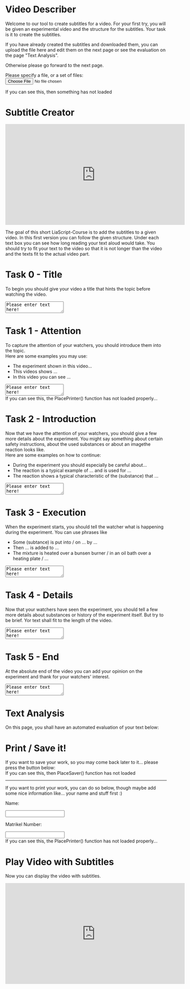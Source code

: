 <!--
author:   Anja Voigt

email:    anjvoi1@web.de

version:  0.0.1

language: en

narrator: US English Female






script: https://cdn.jsdelivr.net/gh/Anjuschenka/Subtitle-Adder@main/LiaScriptImageDescriber/imageDescriberFunctions.js
script: https://cdn.jsdelivr.net/gh/Anjuschenka/Subtitle-Adder@main/LiaScriptImageDescriber/ImageDescriber.js
script: https://cdn.jsdelivr.net/gh/Anjuschenka/Subtitle-Adder@main/LiaScriptImageDescriber/userTasks.js
script: https://cdn.jsdelivr.net/simplemde/latest/simplemde.min.js
script: https://cdn.jsdelivr.net/gh/gelbeforelle/thesaurus@0.1.2-alpha/code.js
script: https://www.youtube.com//s//player//c4225c42//www-widgetapi.vflset//www-widgetapi.js

link: https://cdn.jsdelivr.net/gh/Anjuschenka/Subtitle-Adder@main/LiaScriptImageDescriber/style.css
link: https://cdn.jsdelivr.net/gh/Anjuschenka/Subtitle-Adder@main/LiaScriptImageDescriber/print.css

script: https://cdn.jsdelivr.net/gh/kaptn-seebar/english-lia@latest/base.js
import: https://raw.githubusercontent.com/liaTemplates/TextAnalysis/main/README.md

test: @Textanalysis.FULL
persistent: True

comment:  This is a small tool, which will help the user to learn how to propperly describe an image, a piece of code, or an graph.
-->

# Video Describer

Welcome to our tool to create subtitles for a video. For your first try, you will be given an experimental video and the structure for the subtitles. Your task is it to create the subtitles.

If you have already created the subtitles and downloaded them, you can upload the file here and edit them on the next page or see the evaluation on the page "Text Analysis".

Otherwise please go forward to the next page.

<p>
Please specify a file, or a set of files:<br>
<input type="file" name="datafile" size="20" id="uploadfile">
</p>

<div id="Uploader" class="example-screen">If you can see this, then something has not loaded</div>

<script>
    function readFile(input) {
        let file = input.files[0];
        let reader = new FileReader();
        reader.readAsText(file);
        reader.onload = function() {
            let res = reader.result;
            console.log(res);
            let List = res.split("\n");
            console.log(List);
        };
        reader.onerror = function() {
            console.log(reader.error);
        };
    }
    let btn = document.createElement("button");
    btn.onclick = function() {
        var Dok = document.getElementById("uploadfile");
        readFile(Dok);
    };
    btn.innerHTML = "Upload here!";
    document.getElementById("Uploader").innerHTML = "";
    document.getElementById("Uploader").appendChild(btn);
</script>

# Subtitle Creator

<iframe src="https://video.tu-freiberg.de/media/embed?key=c49c659861d64aa2c74bc20540819db0&width=560&height=315&autoplay=false&controls=true&autolightsoff=false&loop=false&chapters=false&playlist=false&related=false&responsive=false&t=0" data-src="" class="iframeLoaded" width="560" height="315" frameborder="0" allowfullscreen="allowfullscreen" allowtransparency="true" scrolling="no" aria-label="media embed code" style=""></iframe>

The goal of this short LiaScript-Course is to add the subtitles to a given video. In this first version you can follow the given structure. Under each text box you can see how long reading your text aloud would take. You should try to fit your text to the video so that it is not longer than the video and the texts fit to the actual video part.

Task 0 - Title
================

To begin you should give your video a title that hints the topic before watching the video.

<textarea id="TitleTextArea" oninput="TBonChange(this)">Please enter text here!</textArea>

Task 1 - Attention  
================
        
To capture the attention of your watchers, you should introduce them into the topic. <br/>
Here are some examples you may use:

* The experiment shown in this video...
* This videos shows ...
* In this video you can see ...
            
<textarea id="AttentionTextArea" oninput="TBonChange(this)">Please enter text here!</textArea>

<div id="Attention">If you can see this, the PlacePrinter() function has not loaded properly...</div>

<script> PlaceSpeak("Attention") </script>


Task 2 - Introduction
==============

Now that we have the attention of your watchers, you should give a few more details about the experiment. You might say something about certain safety instructions, about the used substances or about an imagethe reaction looks like. <br/>
Here are some examples on how to continue:

* During the experiment you should especially be careful about...
* The reaction is a typical example of ... and is used for ...
* The reaction shows a typical characteristic of the (substance) that ...

<textarea id="IntroductionTextArea" oninput="TBonChange(this)">Please enter text here!</textArea>
<div id="Introduction"></div>

<script>
    PlaceSpeak("Introduction");
</script>

Task 3 - Execution
==============

When the experiment starts, you should tell the watcher what is happening during the experiment. You can use phrases like

* Some (subtance) is put into / on ... by ...
* Then ... is added to ...
* The mixture is heated over a bunsen burner / in an oil bath over a heating plate / ...

<textarea id="ExecutionTextArea" oninput="TBonChange(this)" onchange="console.log(update(this.innerHTML))">Please enter text here!</textArea>

<div id="Execution"></div>

<script>
    PlaceSpeak("Execution");
</script>

Task 4 - Details
==============

Now that your watchers have seen the experiment, you should tell a few more details about substances or history of the experiment itself. But try to be brief. Yor text shall fit to the length of the video.

<textarea id="DetailsTextArea" oninput="TBonChange(this)">Please enter text here!</textArea>

<div id="Details"></div>

<script>
    PlaceSpeak("Details");
</script>

Task 5 - End
=================

At the absolute end of the video you can add your opinion on the experiment and thank for your watchers' interest.

<textarea id="EndTextArea" oninput="TBonChange(this)">Please enter text here!</textArea>

<div id="End"></div>

<script>
    PlaceSpeak("End");
</script>

# Text Analysis

On this page, you shall have an automated evaluation of your text below:
<div id="TestPlace"></div>

<script>
    let analysis = "";
    let main = document.getElementById("TestPlace");

    function appendText(name){
        let attention = document.getElementById(name);
        let paragraph = document.createElement("p");
        console.log("Appending: " + attention.value);
        paragraph.innerHTML = attention.value;

        analysis = analysis.concat(attention.value);
        analysis = analysis.concat(" \n ");
        //main.append(paragraph);
    }

    appendText("AttentionTextArea");
    appendText("IntroductionTextArea");
    appendText("ExecutionTextArea");
    appendText("DetailsTextArea");
    appendText("EndTextArea");

    console.log(analysis);
    let textArray = analysis.split(" ");
    analysis = analysis.toLowerCase();
    analysis = analysis.replace(".","");
    analysis = analysis.replace(",","");
    analysis = analysis.replace("?","");
    analysis = analysis.replace("!","");
    analysis = analysis.replace("-","");
    //analysis.replace("the", "");

    let array = analysis.split(" ");
    console.log(array);

    let paragraph = document.createElement("p");
    let reworkDiv = document.createElement("div");
    reworkDiv.setAttribute("class","rework")
    let head = document.createElement("h3");
    let info = document.createElement("h4");
    head.innerHTML="Frequently used words are highlighted";
    info.innerHTML = "Hover over a word to see synonyms. If a word can have different meanings, each is listed in a seperate line. Each meaning is marked as noun, adjective or verb in [square brackets].";
    let hline = document.createElement("hr");
    let titleText = document.getElementById("TitleTextArea").value;
    let title = document.createElement("h3");
    title.innerHTML = titleText;
    
    paragraph.appendChild(head);
    paragraph.appendChild(info);
    paragraph.appendChild(hline);
    reworkDiv.appendChild(paragraph);
    reworkDiv.appendChild(title);

    paragraph = document.createElement("p");
    
    for(let i = 0; i<array.length; i++){
        if(array[i] == "\n"){
            reworkDiv.appendChild(paragraph);
            paragraph = document.createElement("p");
        }
        else{
        let matches = 0;
        let result = 0;
        for(let j = 0; j<i; j++){
            if(array[j] == array[i]) matches++;
        }
        let nextSpan = document.createElement("span");
        nextSpan.innerHTML = textArray[i] + " ";
        for(let j=0; j<array.length; j++) if(array[j] == array[i]) result++;
            console.log(array[i] +" at index " + i + " found " + result + " times");
        if(result > array.length/20 && result > 1){
            console.log(array[i] + " is frequently used");
            nextSpan.setAttribute("class", "frequent");
            nextSpan.setAttribute("style","background:red");
            let currWord = array[i].toLowerCase();
            if(Object.hasOwn(thesaurus, currWord)) nextSpan.setAttribute("title", thesaurus[currWord]);
            else nextSpan.setAttribute("title", "No synonyms found!");
        }
        if(matches == 0) {
            console.log(array[i] +" was found " + result + " times");
        }

        paragraph.appendChild(nextSpan);
        }
    }
    console.log(reworkDiv);
    if(document.getElementById("TestPlace").querySelector(".rework")) document.getElementById("TestPlace").querySelector(".rework").remove();
    document.getElementById("TestPlace").appendChild(reworkDiv);
</script>

<script>  
        let array = Array.of("Attention", "Introduction", "Execution", "Details", "End");
        let fullText ="";
        for(let i=0; i<5; i++){
            
            let currID = array[i] + "TextArea";
            console.log(currID)
            
            if(!(document.getElementById(currID) == null)) fullText += document.getElementById(currID).value;
            
            console.log(currID)
        }
        
        console.log("Speaking time is calculated for:");
        console.log(fullText);
        let text = Textanalysis("speakingtime", fullText);
        console.log(text);
        document.getElementById("TestPlace").innerHTML=text;
</script>

# Print / Save it!

<div class="example-screen">
If you want to save your work, so you may come back later to it... please press the button below:
</div>

<div id="Saver" class="example-screen">If you can see this, then PlaceSaver() function has not loaded</div>

<script>
function PlaceSaver() {
    let text = "";
    function AppendText(name){
        let attention = document.getElementById(name);
        let paragraph = document.createElement("p");
        console.log("Appending: " + attention.value);
        paragraph.innerHTML = attention.value;
        text = text.concat(attention.value);
        text = text.concat("\n");
        //main.append(paragraph);
    }
    function CreateText(){
        AppendText("TitleTextArea");
        AppendText("AttentionTextArea");
        AppendText("IntroductionTextArea");
        AppendText("ExecutionTextArea");
        AppendText("DetailsTextArea");
        AppendText("EndTextArea");
    }

    CreateText();

    console.log(text)
    var filename = "Subtitles.txt";

    let btn = document.createElement("button");
    btn.onclick = function() {
        DownloadFile(filename, text);
    };
    btn.innerHTML = "Download here!";
    document.getElementById("Saver").innerHTML = "";
    document.getElementById("Saver").appendChild(btn);
}

function DownloadFile(filename, text) {
    var element = document.createElement('a');
    element.setAttribute('href','data:text/plain;charset=utf-8, ' + encodeURIComponent(text));
    element.setAttribute('download', filename);
    document.body.appendChild(element);
    element.click();
    document.body.removeChild(element);    
}

PlaceSaver()

</script>

---

If you want to print your work, you can do so below, though maybe add some nice information like... your name and stuff first :)

Name:

<input id="NameBox" oninput="OnNameChange(this)" class="example-screen">

Matrikel Number:

<input id="MatBox" oninput="OnNameChange(this)" class="example-screen">

<div id="Printer" class="example-screen">If you can see this, the PlacePrinter() function has not loaded properly...</div>

<script>

    let TBcontent = {};
let NameContent = {};
let ImgUrlLink = "https://www.mebis.bayern.de/wp-content/uploads/sites/2/2015/05/Test_00.jpg";
let intervallRunning = 0;


function PlacePrinter() {
    let btn = document.createElement("button");
    btn.innerHTML = "Print";
    btn.onclick = function() {
        PrintDocument();
    }
    document.getElementById("Printer").innerHTML = "";
    document.getElementById("Printer").appendChild(btn);
    //todo
}

function PrintDocument() {
    let w = window.open();
    let div_to_print = document.createElement("div");
    let table = document.createElement("table");
    let tableRow1 = document.createElement("tr");
    //table row 1:
    //image
    let img = document.createElement("img");
    img.id = "pr_Img"
    img.src = ImgUrlLink;
    let colImage = document.createElement("td");
    colImage.appendChild(img);
    
    //author information
    let AuthorName = document.createElement("div");
    AuthorName.innerHTML = document.getElementById("NameBox").value;
    let MatrNb = document.createElement("div");
    MatrNb.innerHTML = document.getElementById("MatBox").value;

    let authorInfo = document.createElement("td");  
    authorInfo.appendChild(document.createTextNode("Name:"));
    authorInfo.appendChild(AuthorName);
    authorInfo.appendChild(document.createTextNode("Matrikl Nbr:"));
    authorInfo.appendChild(MatrNb);
    
    colImage.style = "width: 50%"
    authorInfo.style = "width: 50%"
    tableRow1.appendChild(colImage);
    tableRow1.appendChild(authorInfo);
    //table
    table.appendChild(tableRow1);

    let tableRow2 = document.createElement("tr");
    // table row 2:
    let tb_div = document.createElement("td"); 
    tb_div.colSpan = 2; 
    let printKeys = Object.keys(TBcontent);
    for(let printText of printKeys) {
        temp = document.createElement("div")
        let contentText = TBcontent[printText];
        contentText = contentText.split("\n");
        for(let txt of contentText) {
            temp.appendChild(document.createTextNode(txt));
            temp.appendChild(document.createElement("br"));
        }
        tb_div.appendChild(temp);
        tb_div.appendChild(document.createElement("br"));
    }
    tableRow2.appendChild(tb_div);
    table.appendChild(tableRow2);

    //Add text to the printing file:
    let textDiv = document.createElement("div");

    function createParagraph(name){
    let attention = document.getElementById(name);
    let paragraph = document.createElement("p");
    console.log("Appending: " + attention.value);
    paragraph.innerHTML = attention.value;

    //analysis = analysis.concat(attention.value);
    //analysis = analysis.concat(" \n ");
    //main.append(paragraph);
    return paragraph;
    }

    let printTitle = document.createElement("h3");
    printTitle.innerHTML = document.getElementById("TitleTextArea").value;


    textDiv.appendChild(printTitle);
    textDiv.appendChild(createParagraph("AttentionTextArea"));
    textDiv.appendChild(createParagraph("IntroductionTextArea"));
    textDiv.appendChild(createParagraph("ExecutionTextArea"));
    textDiv.appendChild(createParagraph("DetailsTextArea"));
    textDiv.appendChild(createParagraph("EndTextArea"));

    //Add all divs we want to have printed:
    
    div_to_print.appendChild(table);
    div_to_print.appendChild(textDiv);
    
    //console.log(div_to_print.innerHTML);
    let printContent = div_to_print.innerHTML;

    //w.document.body.appendChild(document.getElementsByClassName("print")[0]);

    w.document.body.appendChild(div_to_print);
    //w.document.write(document.getElementsByClassName("print")[0].innerH‌​TML);
    w.print();
    w.close();}

    PlacePrinter();
  </script>

# Play Video with Subtitles

Now you can display the video with subtitles.

<iframe id = "Final_Video" src="https://video.tu-freiberg.de/media/embed?key=c49c659861d64aa2c74bc20540819db0&width=560&height=315&autoplay=false&controls=true&autolightsoff=false&loop=false&chapters=false&playlist=false&related=false&responsive=false&t=0" data-src="" class="iframeLoaded" width="560" height="315" frameborder="0" allowfullscreen="allowfullscreen" allowtransparency="true" scrolling="no" aria-label="media embed code" style=""></iframe>

<script>
    let Paragraph = class {
        constructor(text, time1, time2) {
            this.text = text;
            this.time1 = time1;
            this.time2 = time2;
        }
    };
//console.log(Paragraph.name); not necessary, I think

let Text_Attention = document.getElementById("Attention").value;
let Speak_Attention = Textanalysis("speakingtime", Text_Attention);
let Time_Attention = parseInt(Speak_Attention[46])*600 + parseInt(Speak_Attention[47])*60 + parseInt(Speak_Attention[49])*10 + parseInt(Speak_Attention[50]);
let Time1_Attention = 0;
let Time2_Attention = Time1_Attention + Time_Attention;

let Text_Introduction = document.getElementById("Introduction").value;
let Speak_Introduction = Textanalysis("speakingtime", Text_Introduction);
let Time_Introduction = parseInt(Speak_Introduction[46])*600 + parseInt(Speak_Introduction[47])*60 + parseInt(Speak_Introduction[49])*10 + parseInt(Speak_Introduction[50]);
let Time1_Introduction = Time2_Attention;
let Time2_Introduction = Time1_Introduction + Time_Introduction;

let Text_Execution = document.getElementById("Execution").value;
let Speak_Execution = Textanalysis("speakingtime", Text_Execution);
let Time_Execution = parseInt(Speak_Execution[46])*600 + parseInt(Speak_Execution[47])*60 + parseInt(Speak_Execution[49])*10 + parseInt(Speak_Execution[50]);
let Time1_Execution = Time2_Introduction;
let Time2_Execution = Time1_Execution + Time_Execution;

let Text_Details = document.getElementById("Details").value;
let Speak_Details = Textanalysis("speakingtime", Text_Details);
let Time_Details = parseInt(Speak_Details[46])*600 + parseInt(Speak_Details[47])*60 + parseInt(Speak_Details[49])*10 + parseInt(Speak_Details[50]);
let Time1_Details = Time2_Execution;
let Time2_Details = Time1_Details + Time_Details;

let Text_End = document.getElementById("End").value;
let Speak_End = Textanalysis("speakingtime", Text_End);
let Time_End = parseInt(Speak_End[46])*600 + parseInt(Speak_End[47])*60 + parseInt(Speak_End[49])*10 + parseInt(Speak_End[50]);
let Time1_End = Time2_Details;
let Time2_End = Time1_End + Time_End;

let attention = Paragraph(Text_Attention, Time1_Attention, Time2_Attention);
let introduction = Paragraph(Text_Introduction, Time1_Introduction, Time2_Introduction);
let execution = Paragraph(Text_Execution, Time1_Execution, Time2_Execution);
let details = Paragraph(Text_Details, Time1_Details, Time2_Details);
let end = Paragraph(Text_End, Time1_End, Time2_End);

function Play_Video(){
    let btn2 = document.createElement("button");
    btn2.innerHTML = "Play Video";
    btn2.onclick = function() {
        var currentDateTime = new Date();
        console.log("Video is started at" + currentDateTime);
        var resultInSeconds=currentDateTime.getTime() / 1000;
        let t1 = attention.Time1 += resultInSeconds;
        let t2 = introduction.Time1 += resultInSeconds;
        let t3 = execution.Time1 += resultInSeconds;
        let t4 = details.Time1 += resultInSeconds;
        let t5 = end.Time1 += resultInSeconds;
        let vid = document.getElementById("Final_Video");
        vid.play();
    }
    document.getElementById(id).appendChild(btn2);
}

//Button, der gleichzeitig Video startet und die Systemzeit einspeichert. Diese wird auf alle Zeiten der Paragraphen addiert, woraufhin der jeweils angezeigte Text im entsprechenden Zeitraum angezeigt und anschließend wieder ausgeblendet wird.
</script>